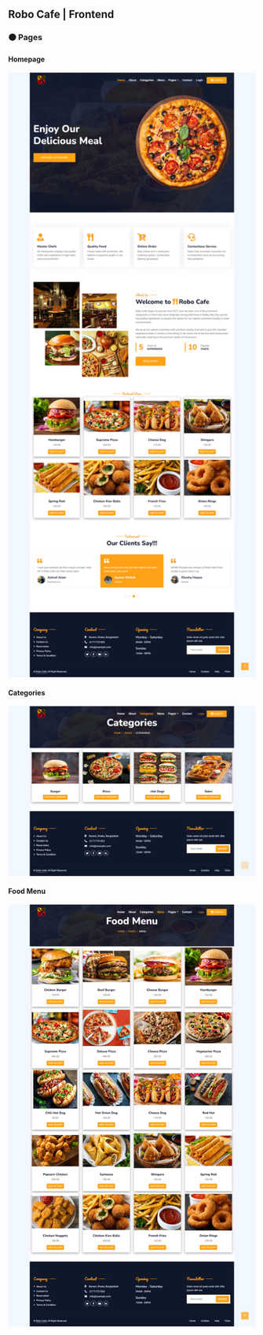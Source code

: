 ## Robo Cafe | Frontend

### :orange_circle: Pages
#### Homepage
<img src="https://github.com/mwasikz/robo-cafe-rms/blob/main/admin/img/readme_assets/frontend/homepage.png" width="1000" >

#### Categories
<img src="https://github.com/mwasikz/robo-cafe-rms/blob/main/admin/img/readme_assets/frontend/categories.png" width="1000" >

#### Food Menu
<img src="https://github.com/mwasikz/robo-cafe-rms/blob/main/admin/img/readme_assets/frontend/food_menu.png" width="1000" >

